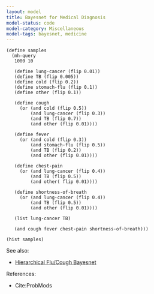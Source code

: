 ```yaml
---
layout: model
title: Bayesnet for Medical Diagnosis
model-status: code
model-category: Miscellaneous
model-tags: bayesnet, medicine
---
```


    (define samples
      (mh-query 
       1000 10
       
       (define lung-cancer (flip 0.01))
       (define TB (flip 0.005))
       (define cold (flip 0.2))
       (define stomach-flu (flip 0.1))
       (define other (flip 0.1))
       
       (define cough 
         (or (and cold (flip 0.5)) 
             (and lung-cancer (flip 0.3)) 
             (and TB (flip 0.7)) 
             (and other (flip 0.01))))
       
       (define fever 
         (or (and cold (flip 0.3)) 
             (and stomach-flu (flip 0.5)) 
             (and TB (flip 0.2)) 
             (and other (flip 0.01))))
       
       (define chest-pain 
         (or (and lung-cancer (flip 0.4)) 
             (and TB (flip 0.5)) 
             (and other( flip 0.01))))
       
       (define shortness-of-breath 
         (or (and lung-cancer (flip 0.4)) 
             (and TB (flip 0.5)) 
             (and other (flip 0.01))))
       
       (list lung-cancer TB)
       
       (and cough fever chest-pain shortness-of-breath)))
    
    (hist samples)

See also:

- [Hierarchical Flu/Cough Bayesnet](/models/hierarchical-flu.html)

References:

- Cite:ProbMods
